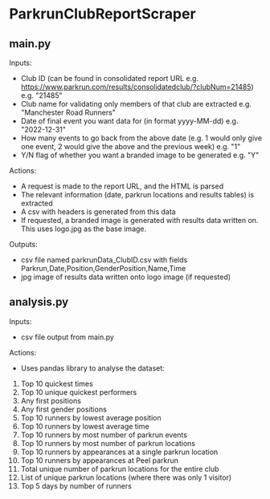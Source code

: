 # ParkrunClubReportScraper
## main.py

Inputs:
- Club ID (can be found in consolidated report URL e.g. https://www.parkrun.com/results/consolidatedclub/?clubNum=21485) e.g. "21485"
- Club name for validating only members of that club are extracted e.g. "Manchester Road Runners"
- Date of final event you want data for (in format yyyy-MM-dd) e.g. "2022-12-31"
- How many events to go back from the above date (e.g. 1 would only give one event, 2 would give the above and the previous week) e.g. "1"
- Y/N flag of whether you want a branded image to be generated e.g. "Y"

Actions:
- A request is made to the report URL, and the HTML is parsed
- The relevant information (date, parkrun locations and results tables) is extracted
- A csv with headers is generated from this data
- If requested, a branded image is generated with results data written on. This uses logo.jpg as the base image.

Outputs:
- csv file named parkrunData_ClubID.csv with fields Parkrun,Date,Position,GenderPosition,Name,Time
- jpg image of results data written onto logo image (if requested)

## analysis.py
Inputs:
- csv file output from main.py 

Actions:
- Uses pandas library to analyse the dataset:
1. Top 10 quickest times
2. Top 10 unique quickest performers
3. Any first positions
4. Any first gender positions
5. Top 10 runners by lowest average position
6. Top 10 runners by lowest average time
7. Top 10 runners by most number of parkrun events
8. Top 10 runners by most number of parkrun locations
9. Top 10 runners by appearances at a single parkrun location
10. Top 10 runners by appearances at Peel parkrun
11. Total unique number of parkrun locations for the entire club
12. List of unique parkrun locations (where there was only 1 visitor)
13. Top 5 days by number of runners
